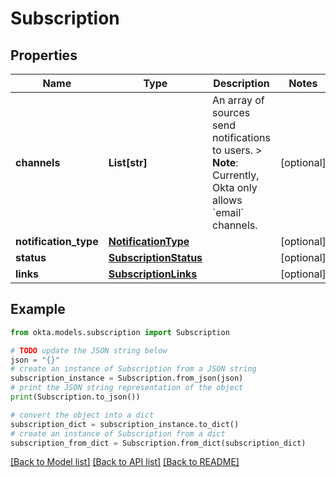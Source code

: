 # Subscription


## Properties

Name | Type | Description | Notes
------------ | ------------- | ------------- | -------------
**channels** | **List[str]** | An array of sources send notifications to users. &gt; **Note**: Currently, Okta only allows &#x60;email&#x60; channels. | [optional] 
**notification_type** | [**NotificationType**](NotificationType.md) |  | [optional] 
**status** | [**SubscriptionStatus**](SubscriptionStatus.md) |  | [optional] 
**links** | [**SubscriptionLinks**](SubscriptionLinks.md) |  | [optional] 

## Example

```python
from okta.models.subscription import Subscription

# TODO update the JSON string below
json = "{}"
# create an instance of Subscription from a JSON string
subscription_instance = Subscription.from_json(json)
# print the JSON string representation of the object
print(Subscription.to_json())

# convert the object into a dict
subscription_dict = subscription_instance.to_dict()
# create an instance of Subscription from a dict
subscription_from_dict = Subscription.from_dict(subscription_dict)
```
[[Back to Model list]](../README.md#documentation-for-models) [[Back to API list]](../README.md#documentation-for-api-endpoints) [[Back to README]](../README.md)


